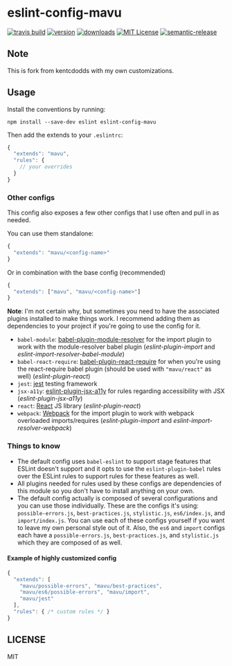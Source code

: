 # eslint-config-mavu

[![travis build](https://img.shields.io/travis/mavu/eslint-config-mavu.svg?style=flat-square)](https://travis-ci.org/mavu/eslint-config-mavu)
[![version](https://img.shields.io/npm/v/eslint-config-mavu.svg?style=flat-square)](http://npm.im/eslint-config-mavu)
[![downloads](https://img.shields.io/npm/dm/eslint-config-mavu.svg?style=flat-square)](http://npm-stat.com/charts.html?package=eslint-config-mavu&from=2015-08-01)
[![MIT License](https://img.shields.io/npm/l/eslint-config-mavu.svg?style=flat-square)](http://opensource.org/licenses/MIT)
[![semantic-release](https://img.shields.io/badge/%20%20%F0%9F%93%A6%F0%9F%9A%80-semantic--release-e10079.svg?style=flat-square)](https://github.com/semantic-release/semantic-release)

## Note

This is fork from kentcdodds with my own customizations.

## Usage

Install the conventions by running:

```
npm install --save-dev eslint eslint-config-mavu
```

Then add the extends to your `.eslintrc`:

```javascript
{
  "extends": "mavu",
  "rules": {
    // your overrides
  }
}
```

### Other configs

This config also exposes a few other configs that I use often and pull in as needed.

You can use them standalone:

```javascript
{
  "extends": "mavu/<config-name>"
}
```

Or in combination with the base config (recommended)

```javascript
{
  "extends": ["mavu", "mavu/<config-name>"]
}
```

**Note**: I'm not certain why, but sometimes you need to have the associated plugins
installed to make things work. I recommend adding them as dependencies to your project
if you're going to use the config for it.

- `babel-module`: [babel-plugin-module-resolver](https://www.npmjs.com/package/babel-plugin-module-resolver) for the import plugin to work with the module-resolver babel plugin (_eslint-plugin-import_ and _eslint-import-resolver-babel-module_)
- `babel-react-require`: [babel-plugin-react-require](https://www.npmjs.com/package/babel-plugin-react-require) for when you're using the react-require babel plugin (should be used with `"mavu/react"` as well) (_eslint-plugin-react_)
- `jest`: [jest](http://facebook.github.io/jest/) testing framework
- `jsx-a11y`: [eslint-plugin-jsx-a11y](https://github.com/evcohen/eslint-plugin-jsx-a11y) for rules regarding accessibility with JSX (_eslint-plugin-jsx-a11y_)
- `react`: [React](https://www.npmjs.com/package/react) JS library (_eslint-plugin-react_)
- `webpack`: [Webpack](https://npmjs.com/package/webpack) for the import plugin to work with webpack overloaded imports/requires (_eslint-plugin-import_ and _eslint-import-resolver-webpack_)

### Things to know

- The default config uses `babel-eslint` to support stage features that ESLint doesn't support and it opts to use the `eslint-plugin-babel` rules over the ESLint rules to support rules for these features as well.
- All plugins needed for rules used by these configs are dependencies of this module so you don't have to install anything on your own.
- The default config actually is composed of several configurations and you can use those individually. These are the configs it's using: `possible-errors.js`, `best-practices.js`, `stylistic.js`, `es6/index.js`, and `import/index.js`. You can use each of these configs yourself if you want to leave my own personal style out of it. Also, the `es6` and `import` configs each have a `possible-errors.js`, `best-practices.js`, and `stylistic.js` which they are composed of as well.

#### Example of highly customized config

```javascript
{
  "extends": [
    "mavu/possible-errors", "mavu/best-practices",
    "mavu/es6/possible-errors", "mavu/import",
    "mavu/jest"
  ],
  "rules": { /* custom rules */ }
}
```

## LICENSE

MIT
